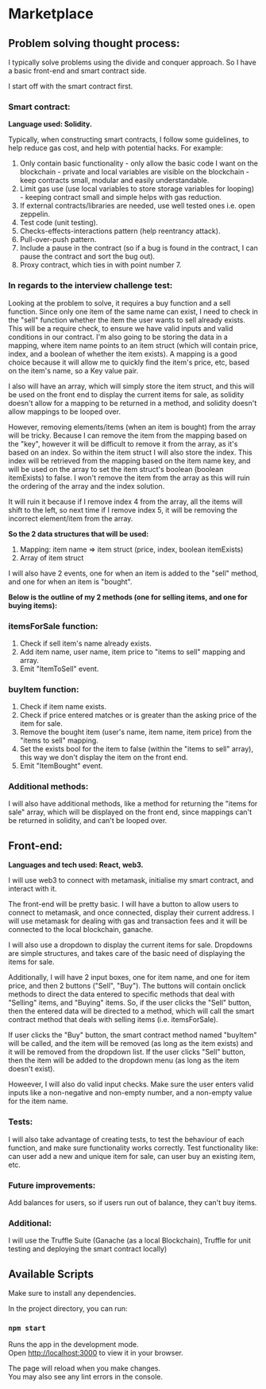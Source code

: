 # Marketplace

## Problem solving thought process:

I typically solve problems using the divide and conquer approach. So I have a basic front-end and smart contract side.

I start off with the smart contract first.

### Smart contract:

**Language used: Solidity.**

Typically, when constructing smart contracts, I follow some guidelines, to help reduce gas cost, and help with potential hacks. For example:

1. Only contain basic functionality - only allow the basic code I want on the blockchain - private and local variables are visible on the blockchain - keep contracts small, modular and easily understandable.
2. Limit gas use (use local variables to store storage variables for looping) - keeping contract small and simple helps with gas reduction.
3. If external contracts/libraries are needed, use well tested ones i.e. open zeppelin.
4. Test code (unit testing).
5. Checks-effects-interactions pattern (help reentrancy attack).
6. Pull-over-push pattern.
7. Include a pause in the contract (so if a bug is found in the contract, I can pause the contract and sort the bug out).
8. Proxy contract, which ties in with point number 7.

### In regards to the interview challenge test:

Looking at the problem to solve, it requires a buy function and a sell function. Since only one item of the same name can exist, I need to check in the "sell" function whether the item the user wants to sell already exists. This will be a require check, to ensure we have valid inputs and valid conditions in our contract. I'm also going to be storing the data in a mapping, where item name points to an item struct (which will contain price, index, and a boolean of whether the item exists). A mapping is a good choice because it will allow me to quickly find the item's price, etc, based on the item's name, so a Key value pair.

I also will have an array, which will simply store the item struct, and this will be used on the front end to display the current items for sale, as solidity doesn't allow for a mapping to be returned in a method, and solidity doesn't allow mappings to be looped over.

However, removing elements/items (when an item is bought) from the array will be tricky. Because I can remove the item from the mapping based on the "key", however it will be difficult to remove it from the array, as it's based on an index. So within the item struct I will also store the index. This index will be retrieved from the mapping based on the item name key, and will be used on the array to set the item struct's boolean (boolean itemExists) to false. I won't remove the item from the array as this will ruin the ordering of the array and the index solution.

It will ruin it because if I remove index 4 from the array, all the items will shift to the left, so next time if I remove index 5, it will be removing the incorrect element/item from the array.

**So the 2 data structures that will be used:**

1. Mapping: item name => item struct (price, index, boolean itemExists)
2. Array of item struct

I will also have 2 events, one for when an item is added to the "sell" method, and one for when an item is "bought".

**Below is the outline of my 2 methods (one for selling items, and one for buying items):**

### itemsForSale function:

1. Check if sell item's name already exists.
2. Add item name, user name, item price to "items to sell" mapping and array.
3. Emit "ItemToSell" event.

### buyItem function:

1. Check if item name exists.
2. Check if price entered matches or is greater than the asking price of the item for sale.
3. Remove the bought item (user's name, item name, item price) from the "items to sell" mapping.
4. Set the exists bool for the item to false (within the "items to sell" array), this way we don't display the item on the front end.
5. Emit "ItemBought" event.

### Additional methods:

I will also have additional methods, like a method for returning the "items for sale" array, which will be displayed on the front end, since mappings can't be returned in solidity, and can't be looped over.

## Front-end:

**Languages and tech used: React, web3.**

I will use web3 to connect with metamask, initialise my smart contract, and interact with it.

The front-end will be pretty basic. I will have a button to allow users to connect to metamask, and once connected, display their current address. I will use metamask for dealing with gas and transaction fees and it will be connected to the local blockchain, ganache.

I will also use a dropdown to display the current items for sale. Dropdowns are simple structures, and takes care of the basic need of displaying the items for sale.

Additionally, I will have 2 input boxes, one for item name, and one for item price, and then 2 buttons ("Sell", "Buy"). The buttons will contain onclick methods to direct the data entered to specific methods that deal with "Selling" items, and "Buying" items. So, if the user clicks the "Sell" button, then the entered data will be directed to a method, which will call the smart contract method that deals with selling items (i.e. itemsForSale).

If user clicks the "Buy" button, the smart contract method named "buyItem" will be called, and the item will be removed (as long as the item exists) and it will be removed from the dropdown list. If the user clicks "Sell" button, then the item will be added to the dropdown menu (as long as the item doesn't exist).

Howeever, I will also do valid input checks. Make sure the user enters valid inputs like a non-negative and non-empty number, and a non-empty value for the item name.

### Tests:

I will also take advantage of creating tests, to test the behaviour of each function, and make sure functionality works correctly. Test functionality like: can user add a new and unique item for sale, can user buy an existing item, etc.

### Future improvements:

Add balances for users, so if users run out of balance, they can't buy items.

### Additional:

I will use the Truffle Suite (Ganache (as a local Blockchain), Truffle for unit testing and deploying the smart contract locally)

## Available Scripts

Make sure to install any dependencies.

In the project directory, you can run:

### `npm start`

Runs the app in the development mode.\
Open [http://localhost:3000](http://localhost:3000) to view it in your browser.

The page will reload when you make changes.\
You may also see any lint errors in the console.
